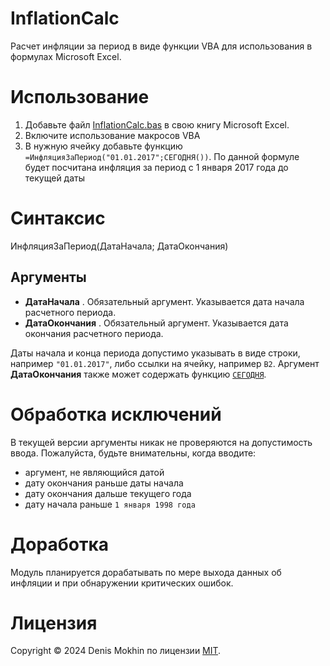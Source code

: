 # InflationCalc #
Расчет инфляции за период в виде функции VBA для использования в формулах Microsoft Excel.

# Использование #
1. Добавьте файл [InflationCalc.bas](InflationCalc.bas) в свою книгу Microsoft Excel.
2. Включите использование макросов VBA
3. В нужную ячейку добавьте функцию `=ИнфляцияЗаПериод("01.01.2017";СЕГОДНЯ())`. По данной формуле будет посчитана инфляция за период с 1 января 2017 года до текущей даты

# Синтаксис #
ИнфляцияЗаПериод(ДатаНачала; ДатаОкончания)

## Аргументы ##
* __ДатаНачала__ . Обязательный аргумент. Указывается дата начала расчетного периода.
* __ДатаОкончания__ . Обязательный аргумент. Указывается дата окончания расчетного периода.

Даты начала и конца периода допустимо указывать в виде строки, например `"01.01.2017"`, либо ссылки на ячейку, например `B2`. Аргумент __ДатаОкончания__ также может содержать функцию [`СЕГОДНЯ`](https://support.office.com/ru-ru/article/%D0%A4%D1%83%D0%BD%D0%BA%D1%86%D0%B8%D1%8F-%D0%A1%D0%95%D0%93%D0%9E%D0%94%D0%9D%D0%AF-5eb3078d-a82c-4736-8930-2f51a028fdd9).

# Обработка исключений #
В текущей версии аргументы никак не проверяются на допустимость ввода. Пожалуйста, будьте внимательны, когда вводите:
* аргумент, не являющийся датой
* дату окончания раньше даты начала
* дату окончания дальше текущего года
* дату начала раньше `1 января 1998 года`

# Доработка #
Модуль планируется дорабатывать по мере выхода данных об инфляции и при обнаружении критических ошибок.

# Лицензия #
Copyright &copy; 2024 Denis Mokhin по лицензии [MIT](LICENSE).